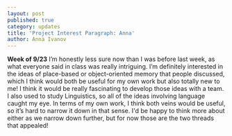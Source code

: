 ```yaml
---
layout: post
published: true
category: updates
title: 'Project Interest Paragraph: Anna'
author: Anna Ivanov
---
```

**Week of 9/23**
I’m honestly less sure now than I was before last week, as what everyone said in class was really intriguing. I’m definitely interested in the ideas of place-based or object-oriented memory that people discussed, which I think would both be useful for my own work but also totally new to me! I think it would be really fascinating to develop those ideas with a team. I also used to study Linguistics, so all of the ideas involving language caught my eye. In terms of my own work, I think both veins would be useful, so it’s hard to narrow it down in that sense. I'd be happy to think more about either as we narrow down further, but for now those are the two threads that appealed!
